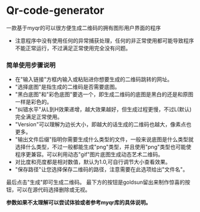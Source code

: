 # Qr-code-generator
一款基于myqr的可以很方便生成二维码的拥有图形用户界面的程序



- 注意程序中没有使用任何的异常捕获处理，任何的非正常使用都可能导致程序不能正常运行，不过满足正常使用完全没有问题。


### 简单使用步骤说明
- 在"输入链接"方框内输入或粘贴进你想要生成的二维码跳转的网址。
- "选择底图"是指生成的二维码是否需要底图。
- "黑白底图"和"彩色底图"要选一个，即生成二维码的底图是黑白的还是和原图一样是彩色的。
- "纠错水平"从L到H效果递增，越大效果越好，但生成过程更慢，不过L(默认)完全满足正常使用。
- "Version"可以理解为边长大小，即越大的话生成的二维码也越大，像素点也更多。
- "输出文件后缀"指明你需要生成什么类型的文件，一般来说底图是什么类型就选择什么类型，不过一般都能生成"png"类型，并且使用"png"类型也可能使程序更兼容。可以利用动态"gif"图片底图生成动态艺术二维码。
- 对比度和亮度都是相对数值，默认为1.0,可自行调节大小查看效果。
- "保存路径"让您选择保存二维码的路径，注意需要在此选项给出"文件名"。

最后点击"生成"即可生成二维码。
最下方的按钮是goldsun留出来制作惊喜的按钮，可以在源代码选择删除或无视。

**参数如果不太理解可以尝试体验或者参考myqr库的具体说明。**
